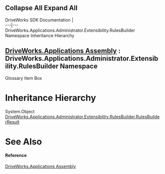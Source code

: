 Collapse All Expand All  
---  
DriveWorks SDK Documentation  |   
---|---  
DriveWorks.Applications.Administrator.Extensibility.RulesBuilder Namespace Inheritance Hierarchy   
  
[DriveWorks.Applications Assembly](topic13.md) : DriveWorks.Applications.Administrator.Extensibility.RulesBuilder Namespace  
---  
  
Glossary Item Box

# Inheritance Hierarchy

System.Object  
[DriveWorks.Applications.Administrator.Extensibility.RulesBuilder.RulesBuilderResult](topic1622.md)  


# See Also

#### Reference

[DriveWorks.Applications Assembly](topic13.md)


